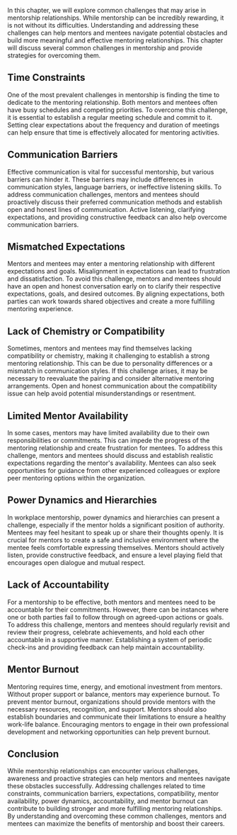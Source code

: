 
In this chapter, we will explore common challenges that may arise in mentorship relationships. While mentorship can be incredibly rewarding, it is not without its difficulties. Understanding and addressing these challenges can help mentors and mentees navigate potential obstacles and build more meaningful and effective mentoring relationships. This chapter will discuss several common challenges in mentorship and provide strategies for overcoming them.

**Time Constraints**
--------------------

One of the most prevalent challenges in mentorship is finding the time to dedicate to the mentoring relationship. Both mentors and mentees often have busy schedules and competing priorities. To overcome this challenge, it is essential to establish a regular meeting schedule and commit to it. Setting clear expectations about the frequency and duration of meetings can help ensure that time is effectively allocated for mentoring activities.

**Communication Barriers**
--------------------------

Effective communication is vital for successful mentorship, but various barriers can hinder it. These barriers may include differences in communication styles, language barriers, or ineffective listening skills. To address communication challenges, mentors and mentees should proactively discuss their preferred communication methods and establish open and honest lines of communication. Active listening, clarifying expectations, and providing constructive feedback can also help overcome communication barriers.

**Mismatched Expectations**
---------------------------

Mentors and mentees may enter a mentoring relationship with different expectations and goals. Misalignment in expectations can lead to frustration and dissatisfaction. To avoid this challenge, mentors and mentees should have an open and honest conversation early on to clarify their respective expectations, goals, and desired outcomes. By aligning expectations, both parties can work towards shared objectives and create a more fulfilling mentoring experience.

**Lack of Chemistry or Compatibility**
--------------------------------------

Sometimes, mentors and mentees may find themselves lacking compatibility or chemistry, making it challenging to establish a strong mentoring relationship. This can be due to personality differences or a mismatch in communication styles. If this challenge arises, it may be necessary to reevaluate the pairing and consider alternative mentoring arrangements. Open and honest communication about the compatibility issue can help avoid potential misunderstandings or resentment.

**Limited Mentor Availability**
-------------------------------

In some cases, mentors may have limited availability due to their own responsibilities or commitments. This can impede the progress of the mentoring relationship and create frustration for mentees. To address this challenge, mentors and mentees should discuss and establish realistic expectations regarding the mentor's availability. Mentees can also seek opportunities for guidance from other experienced colleagues or explore peer mentoring options within the organization.

**Power Dynamics and Hierarchies**
----------------------------------

In workplace mentorship, power dynamics and hierarchies can present a challenge, especially if the mentor holds a significant position of authority. Mentees may feel hesitant to speak up or share their thoughts openly. It is crucial for mentors to create a safe and inclusive environment where the mentee feels comfortable expressing themselves. Mentors should actively listen, provide constructive feedback, and ensure a level playing field that encourages open dialogue and mutual respect.

**Lack of Accountability**
--------------------------

For a mentorship to be effective, both mentors and mentees need to be accountable for their commitments. However, there can be instances where one or both parties fail to follow through on agreed-upon actions or goals. To address this challenge, mentors and mentees should regularly revisit and review their progress, celebrate achievements, and hold each other accountable in a supportive manner. Establishing a system of periodic check-ins and providing feedback can help maintain accountability.

**Mentor Burnout**
------------------

Mentoring requires time, energy, and emotional investment from mentors. Without proper support or balance, mentors may experience burnout. To prevent mentor burnout, organizations should provide mentors with the necessary resources, recognition, and support. Mentors should also establish boundaries and communicate their limitations to ensure a healthy work-life balance. Encouraging mentors to engage in their own professional development and networking opportunities can help prevent burnout.

**Conclusion**
--------------

While mentorship relationships can encounter various challenges, awareness and proactive strategies can help mentors and mentees navigate these obstacles successfully. Addressing challenges related to time constraints, communication barriers, expectations, compatibility, mentor availability, power dynamics, accountability, and mentor burnout can contribute to building stronger and more fulfilling mentoring relationships. By understanding and overcoming these common challenges, mentors and mentees can maximize the benefits of mentorship and boost their careers.
